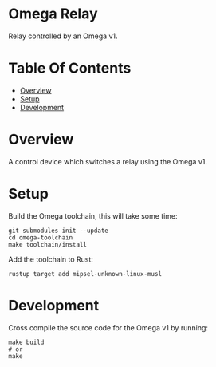 # Omega Relay
Relay controlled by an Omega v1.  

# Table Of Contents
- [Overview](#overview)
- [Setup](#setup)
- [Development](#development)

# Overview
A control device which switches a relay using the Omega v1. 

# Setup
Build the Omega toolchain, this will take some time:

```
git submodules init --update
cd omega-toolchain
make toolchain/install
```

Add the toolchain to Rust:

```
rustup target add mipsel-unknown-linux-musl
```

# Development
Cross compile the source code for the Omega v1 by running:

```
make build
# or
make
```

